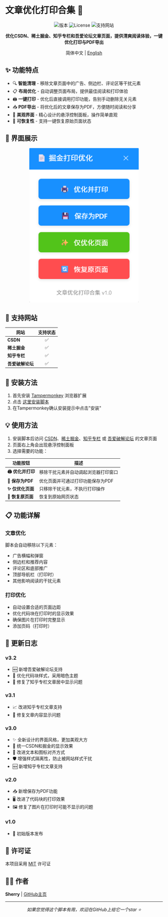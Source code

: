# 文章优化打印合集 📝

<div align="center">

![版本](https://img.shields.io/badge/版本-3.2-blue)
![License](https://img.shields.io/badge/许可证-MIT-green)
![支持网站](https://img.shields.io/badge/支持网站-CSDN%20%7C%20掘金%20%7C%20知乎%20%7C%20吾爱-orange)

**优化CSDN、稀土掘金、知乎专栏和吾爱论坛文章页面，提供清爽阅读体验，一键优化打印与PDF导出**

简体中文 | [English](./.github/README_EN.md)

</div>

## ✨ 功能特点

- 🔍 **智能清理** - 移除文章页面中的广告、侧边栏、评论区等干扰元素
- 📋 **布局优化** - 自动调整页面布局，提供最佳阅读和打印体验
- 🖨️ **一键打印** - 优化后直接调用打印功能，告别手动删除无关元素
- 📥 **PDF导出** - 将优化后的文章保存为PDF，方便随时阅读和分享
- 🎨 **美观界面** - 精心设计的悬浮控制面板，操作简单直观
- 🔄 **可恢复性** - 支持一键恢复原始页面状态

## 🌟 界面展示

<div align="center">
<img src="./images/preview.png" alt="界面预览" width="350"/>
</div>

## 📌 支持网站

| 网站 | 支持状态 |
| --- | :---: |
| **CSDN** | ✅ |
| **稀土掘金** | ✅ |
| **知乎专栏** | ✅ |
| **吾爱破解论坛** | ✅ |

## 🚀 安装方法

1. 首先安装 [Tampermonkey](https://www.tampermonkey.net/) 浏览器扩展
2. 点击 [这里安装脚本](https://github.com/SherryBX/ArticlePrintOptimizer/raw/main/文章优化打印合集.js)
3. 在Tampermonkey确认安装提示中点击"安装"

## 💡 使用方法

1. 安装脚本后访问 [CSDN](https://blog.csdn.net/)、[稀土掘金](https://juejin.cn/)、[知乎专栏](https://zhuanlan.zhihu.com/) 或 [吾爱破解论坛](https://www.52pojie.cn/) 的文章页面
2. 页面右上角会出现悬浮控制面板
3. 选择需要的功能：

| 功能按钮 | 描述 |
| --- | --- |
| **🖨️ 优化并打印** | 移除干扰元素并自动调起浏览器打印窗口 |
| **💾 保存为PDF** | 优化页面并可通过打印功能保存为PDF |
| **✨ 仅优化页面** | 只移除干扰元素，不执行打印操作 |
| **🔄 恢复原页面** | 恢复到原始网页状态 |

## 📋 功能详解

### 文章优化

脚本会自动移除以下元素：
- 广告横幅和弹窗
- 侧边栏和推荐内容
- 评论区和底部推广
- 顶部导航栏（打印时）
- 其他影响阅读的干扰元素

### 打印优化

- 自动设置合适的页面边距
- 优化代码块在打印时的显示效果
- 确保图片在打印时完整显示
- 添加页码（打印时）

## 📝 更新日志

### v3.2
- 🆕 新增吾爱破解论坛支持
- 🎨 优化代码块样式，采用暗色主题
- 🔧 修复了知乎专栏文章居中显示问题

### v3.1
- 📈 改进知乎专栏文章支持
- 🐛 修复文章内容显示问题

### v3.0
- ✨ 全新设计的界面风格，更加美观大方
- 🔄 统一CSDN和掘金的显示效果
- 📏 改进文本和图标对齐方式
- 🛡️ 增强样式隔离性，防止被网站样式干扰
- 🆕 新增知乎专栏文章支持

### v2.0
- 📥 新增保存为PDF功能
- 🖥️ 改进了代码块的打印效果
- 🖼️ 修复了图片在打印时可能不显示的问题

### v1.0
- 🚀 初始版本发布

## 📄 许可证

本项目采用 [MIT](https://opensource.org/licenses/MIT) 许可证

## 👨‍💻 作者

**Sherry** | [GitHub主页](https://github.com/SherryBX)

---

<div align="center">
<i>如果您觉得这个脚本有用，欢迎在GitHub上给它一个star ⭐</i>
</div> 